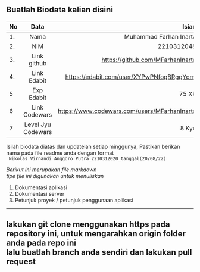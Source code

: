 **Buatlah Biodata kalian disini** <br />
----------------------------------------
|No | Data  | Isian|
|---|:-------:|------:|
|1. |Nama     | Muhammad Farhan Inarta |
|2.| NIM        | 2210312048 |
|3. |Link github | https://github.com/MFarhanInarta |
|4.| Link Edabit | https://edabit.com/user/XYPwPNfogBRggYomi |
|5|Exp Edabit   | 75 XP |
|6| Link Codewars| https://www.codewars.com/users/MFarhanInarta |
|7| Level Jyu Codewars| 8 Kyu |

Isilah biodata diatas dan updatelah setiap minggunya,
Pastikan berikan nama pada file readme anda dengan format <br/>
`
Nikolas Virnandi Anggoro Putra_2210312020_tanggal(20/08/22)` 

*Berikut ini merupakan file markdown <br/> tipe file ini digunakan untuk menuliskan*
1. Dokumentasi aplikasi
2. Dokumentasi server
3. Petunjuk proyek / petunjuk penggunaan aplikasi
----
**lakukan git clone menggunakan https pada repository ini, untuk mengarahkan origin folder anda pada repo ini<br/> lalu buatlah branch anda sendiri dan lakukan pull request**
----
